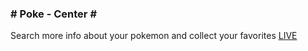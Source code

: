 
### # Poke - Center # ###
Search more info about your pokemon and collect your favorites
[LIVE](https://adamangg.github.io/Poke-Center/)

